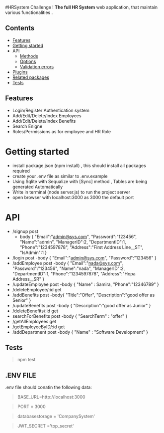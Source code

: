 #HRSystem Challenge !
 **The full HR System** web application, that maintain various functionalities .

## Contents

- [Features](#features)
- [Getting started](#getting-started)
- API
  - [Methods](#api)
  - [Options](#options)
  - [Validation errors](#validation-errors)
- [Plugins](#plugins)
- [Related packages](#related-packages)
- [Tests](#tests)

## Features

- Login/Register Authentication system
- Add/Edit/Delete/index Employees
- Add/Edit/Delete/index Benefits
- Search Enigne
- Roles/Permissions as for employee and HR Role

 # Getting started
- install package.json (npm install) , this should install all packages required
- create your .env file as similar to .env.example
- Using Sqlite with Sequalize with [Sync] method , Tables are being generated Automatically
- Write in terminal (node server.js) to run the project server 
- open browser with localhost:3000 as 3000 the default port


# API
- /signup post
    - body {
        	"Email":"admin@sys.com",
            "Password":"123456",
            "Name":"admin",
            "ManagerID":2,
            "DepartmentID":1,
            "Phone":"1234597878",
            "Address":"First Address Line__ST",
            "IsAdmin":1
    }
- /login post
    -body {
        	"Email":"admin@sys.com",
	        "Password":"123456"
    }
- /addEmployee post
    -body {
            "Email":"nada@sys.com",
            "Password":"123456",
            "Name":"nada",
            "ManagerID":2,
            "DepartmentID":1,
            "Phone":"1234597878",
            "Address":"Hopa Address__SR"
    }
- /updateEmployee post 
    -body {
        "Name" : Samira,
        "Phone":"12346789"
    }
- /deleteEmployee/:id get
- /addBenefits post
    -body{
        "Title":"Offer",
        "Description":"good offer as Senior"
    }
- /updateBenefits post
    -body {
        "Description":"good offer as Junior"
    }
- /deleteBenefits/:id get
- searchForBenefits post
    -body {
        "SearchTerm" : "offer"
    }
- /getAllEmployees get
- /getEmployeeByID/:id get
- /addDepartment post
    -body {
        "Name" : "Software Development"
    }

## Tests

> npm test

 ## .ENV FILE

.env file should conatin the following data:

> BASE_URL=http://localhost:3000	

> PORT = 3000

> databasestorage = 'CompanySystem'

> JWT_SECRET ='top_secret'